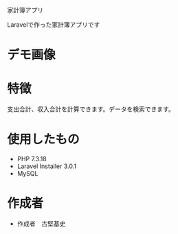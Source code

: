
家計簿アプリ

Laravelで作った家計簿アプリです

# デモ画像


# 特徴

支出合計、収入合計を計算できます。データを検索できます。

# 使用したもの

* PHP  7.3.18
* Laravel Installer 3.0.1
* MySQL

# 作成者

* 作成者　古堅基史
